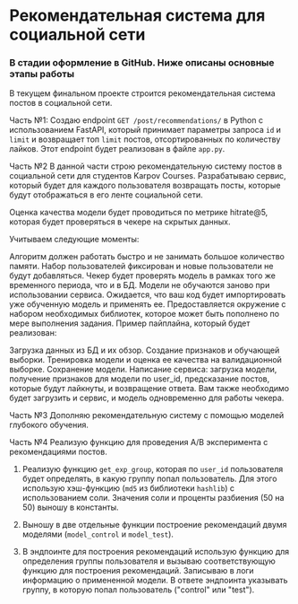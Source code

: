 # Рекомендательная система для социальной сети

### В стадии оформление в GitHub. Ниже описаны основные этапы работы

В текущем финальном проекте строится рекомендательная система постов в социальной сети.

Часть №1:
Создаю endpoint `GET /post/recommendations/` в Python с использованием FastAPI, который принимает параметры запроса `id` и `limit` и возвращает топ `limit` постов, отсортированных по количеству лайков. Этот endpoint будет реализован в файле `app.py`.

Часть №2
В данной части строю рекомендательную систему постов в социальной сети для студентов Karpov Courses. Разрабатываю сервис, который будет для каждого пользователя возвращать посты, которые будут отображаться в его ленте социальной сети.

Оценка качества модели будет проводиться по метрике hitrate@5, которая будет проверяться в чекере на скрытых данных.

Учитываем следующие моменты:

Алгоритм должен работать быстро и не занимать большое количество памяти.
Набор пользователей фиксирован и новые пользователи не будут добавляться.
Чекер будет проверять модель в рамках того же временного периода, что и в БД.
Модели не обучаются заново при использовании сервиса. Ожидается, что ваш код будет импортировать уже обученную модель и применять ее.
Предоставляется окружение с набором необходимых библиотек, которое может быть пополнено по мере выполнения задания.
Пример пайплайна, который будет реализован:

Загрузка данных из БД и их обзор.
Создание признаков и обучающей выборки.
Тренировка модели и оценка ее качества на валидационной выборке.
Сохранение модели.
Написание сервиса: загрузка модели, получение признаков для модели по user_id, предсказание постов, которые будут лайкнуты, и возвращение ответа.
Вам также необходимо будет загрузить и сервис, и модель одновременно для работы чекера.

Часть №3
Дополняю рекомендательную систему с помощью моделей глубокого обучения.  

Часть №4
Реализую функцию для проведения A/B эксперимента с рекомендациями постов.

1. Реализую функцию `get_exp_group`, которая по `user_id` пользователя будет определять, в какую группу попал пользователь. Для этого использую хэш-функцию (`md5` из библиотеки `hashlib`) с использованием соли. Значения соли и проценты разбиения (50 на 50) выношу в константы.

2. Выношу в две отдельные функции построение рекомендаций двумя моделями (`model_control` и `model_test`).

3. В эндпоинте для построения рекомендаций использую функцию для определения группы пользователя и вызываю соответствующую функцию для построения рекомендаций. Записываю в логи информацию о примененной модели. В ответе эндпоинта указывать группу, в которую попал пользователь ("control" или "test").
 
